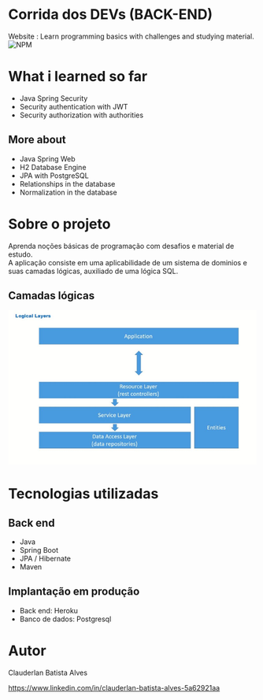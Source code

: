 # Corrida dos DEVs (BACK-END)
Website : Learn programming basics with challenges and studying material.
<br>
![NPM](https://img.shields.io/npm/l/react)
# What i learned so far
- Java Spring Security
- Security authentication with JWT
- Security authorization with authorities
## More about
- Java Spring Web
- H2 Database Engine
- JPA with PostgreSQL
- Relationships in the database
- Normalization in the database
# Sobre o projeto
Aprenda noções básicas de programação com desafios e material de estudo. <br>
A aplicação consiste em uma aplicabilidade de um sistema de dominios e suas camadas lógicas, auxiliado de uma lógica SQL.

## Camadas lógicas
![Camadas lógicas](https://github.com/Clauderlan/workshop-spring3/blob/main/assets/logical%20layers.jpg)

# Tecnologias utilizadas
## Back end
- Java
- Spring Boot
- JPA / Hibernate
- Maven

## Implantação em produção
- Back end: Heroku
- Banco de dados: Postgresql

# Autor

Clauderlan Batista Alves

https://www.linkedin.com/in/clauderlan-batista-alves-5a62921aa
